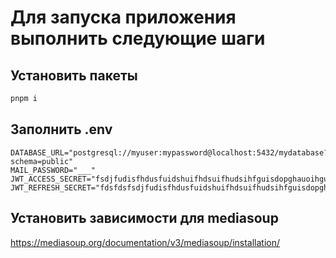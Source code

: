 # Для запуска приложения выполнить следующие шаги

## Установить пакеты
```sh 
pnpm i
```

## Заполнить .env
```config
DATABASE_URL="postgresql://myuser:mypassword@localhost:5432/mydatabase?schema=public"
MAIL_PASSWORD="___"
JWT_ACCESS_SECRET="fsdjfudisfhdusfuidshuifhdsuifhudsihfguisdopghauoihguiodfashguiohasdfuighuasdguoihusdiaoghuasido"
JWT_REFRESH_SECRET="fdsfdsfsdjfudisfhdusfuidshuifhdsuifhudsihfguisdopghauoihguiodfashguiohasdfuighuasdguoihusdiaoghuasido"
```

## Установить зависимости для mediasoup
https://mediasoup.org/documentation/v3/mediasoup/installation/